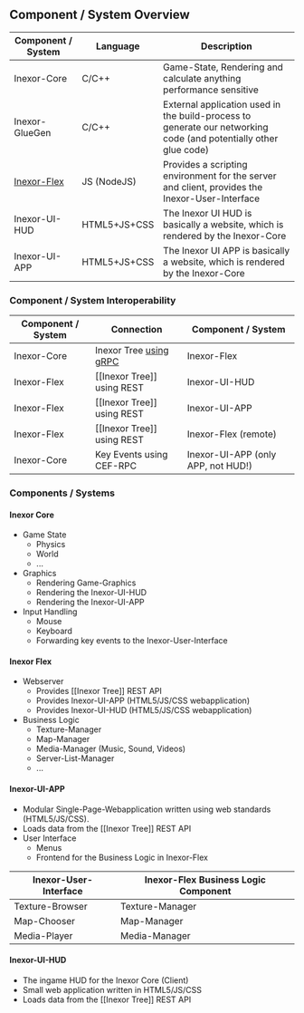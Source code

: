 ## Component / System Overview

Component / System                | Language     | Description
--------------------------------- | ------------ | -----------
Inexor-Core                       | C/C++        | Game-State, Rendering and calculate anything performance sensitive
Inexor-GlueGen                    | C/C++        | External application used in the build-process to generate our networking code (and potentially other glue code)
[Inexor-Flex](/inexor-game/flex/) | JS (NodeJS)  | Provides a scripting environment for the server and client, provides the Inexor-User-Interface
Inexor-UI-HUD                     | HTML5+JS+CSS | The Inexor UI HUD is basically a website, which is rendered by the Inexor-Core
Inexor-UI-APP                     | HTML5+JS+CSS | The Inexor UI APP is basically a website, which is rendered by the Inexor-Core

### Component / System Interoperability

Component / System                | Connection                  | Component / System
--------------------------------- | --------------------------- | -----------
Inexor-Core                       | Inexor Tree [using gRPC](/inexor-game/code/wiki/RPC-Node.js)  | Inexor-Flex
Inexor-Flex                       | [[Inexor Tree]] using REST  | Inexor-UI-HUD
Inexor-Flex                       | [[Inexor Tree]] using REST  | Inexor-UI-APP
Inexor-Flex                       | [[Inexor Tree]] using REST  | Inexor-Flex (remote)
Inexor-Core                       | Key Events using CEF-RPC    | Inexor-UI-APP (only APP, not HUD!)

### Components / Systems

#### Inexor Core

* Game State
  * Physics
  * World
  * ...
* Graphics
  * Rendering Game-Graphics
  * Rendering the Inexor-UI-HUD
  * Rendering the Inexor-UI-APP
* Input Handling
  * Mouse
  * Keyboard
  * Forwarding key events to the Inexor-User-Interface

#### Inexor Flex

* Webserver
  * Provides [[Inexor Tree]] REST API
  * Provides Inexor-UI-APP (HTML5/JS/CSS webapplication)
  * Provides Inexor-UI-HUD (HTML5/JS/CSS webapplication)
* Business Logic
  * Texture-Manager
  * Map-Manager
  * Media-Manager (Music, Sound, Videos)
  * Server-List-Manager
  * ...

#### Inexor-UI-APP

* Modular Single-Page-Webapplication written using web standards (HTML5/JS/CSS).
* Loads data from the [[Inexor Tree]] REST API
* User Interface
  * Menus
  * Frontend for the Business Logic in Inexor-Flex

Inexor-User-Interface | Inexor-Flex Business Logic Component
--------------------- | ------------------------------------
Texture-Browser       | Texture-Manager
Map-Chooser           | Map-Manager
Media-Player          | Media-Manager

#### Inexor-UI-HUD

* The ingame HUD for the Inexor Core (Client)
* Small web application written in HTML5/JS/CSS
* Loads data from the [[Inexor Tree]] REST API
